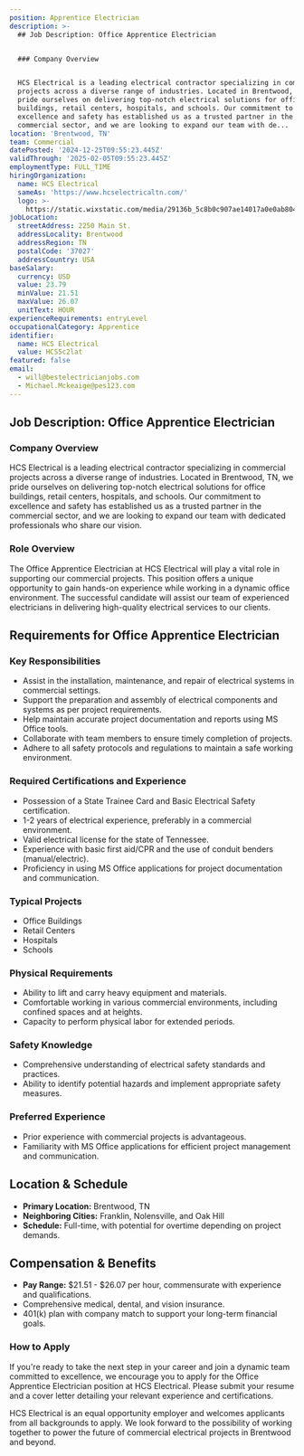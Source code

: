 ```yaml
---
position: Apprentice Electrician
description: >-
  ## Job Description: Office Apprentice Electrician


  ### Company Overview


  HCS Electrical is a leading electrical contractor specializing in commercial
  projects across a diverse range of industries. Located in Brentwood, TN, we
  pride ourselves on delivering top-notch electrical solutions for office
  buildings, retail centers, hospitals, and schools. Our commitment to
  excellence and safety has established us as a trusted partner in the
  commercial sector, and we are looking to expand our team with de...
location: 'Brentwood, TN'
team: Commercial
datePosted: '2024-12-25T09:55:23.445Z'
validThrough: '2025-02-05T09:55:23.445Z'
employmentType: FULL_TIME
hiringOrganization:
  name: HCS Electrical
  sameAs: 'https://www.hcselectricaltn.com/'
  logo: >-
    https://static.wixstatic.com/media/29136b_5c8b0c907ae14017a0e0ab8046606ac9~mv2.png/v1/crop/x_63,y_193,w_388,h_118/fill/w_398,h_120,al_c,lg_1,q_85,enc_avif,quality_auto/Android%20Playstore%20Logo.png
jobLocation:
  streetAddress: 2250 Main St.
  addressLocality: Brentwood
  addressRegion: TN
  postalCode: '37027'
  addressCountry: USA
baseSalary:
  currency: USD
  value: 23.79
  minValue: 21.51
  maxValue: 26.07
  unitText: HOUR
experienceRequirements: entryLevel
occupationalCategory: Apprentice
identifier:
  name: HCS Electrical
  value: HCS5c2lat
featured: false
email:
  - will@bestelectricianjobs.com
  - Michael.Mckeaige@pes123.com
---
```




## Job Description: Office Apprentice Electrician

### Company Overview

HCS Electrical is a leading electrical contractor specializing in commercial projects across a diverse range of industries. Located in Brentwood, TN, we pride ourselves on delivering top-notch electrical solutions for office buildings, retail centers, hospitals, and schools. Our commitment to excellence and safety has established us as a trusted partner in the commercial sector, and we are looking to expand our team with dedicated professionals who share our vision.

### Role Overview

The Office Apprentice Electrician at HCS Electrical will play a vital role in supporting our commercial projects. This position offers a unique opportunity to gain hands-on experience while working in a dynamic office environment. The successful candidate will assist our team of experienced electricians in delivering high-quality electrical services to our clients.

## Requirements for Office Apprentice Electrician

### Key Responsibilities

- Assist in the installation, maintenance, and repair of electrical systems in commercial settings.
- Support the preparation and assembly of electrical components and systems as per project requirements.
- Help maintain accurate project documentation and reports using MS Office tools.
- Collaborate with team members to ensure timely completion of projects.
- Adhere to all safety protocols and regulations to maintain a safe working environment.

### Required Certifications and Experience

- Possession of a State Trainee Card and Basic Electrical Safety certification.
- 1-2 years of electrical experience, preferably in a commercial environment.
- Valid electrical license for the state of Tennessee.
- Experience with basic first aid/CPR and the use of conduit benders (manual/electric).
- Proficiency in using MS Office applications for project documentation and communication.

### Typical Projects

- Office Buildings
- Retail Centers
- Hospitals
- Schools

### Physical Requirements

- Ability to lift and carry heavy equipment and materials.
- Comfortable working in various commercial environments, including confined spaces and at heights.
- Capacity to perform physical labor for extended periods.

### Safety Knowledge

- Comprehensive understanding of electrical safety standards and practices.
- Ability to identify potential hazards and implement appropriate safety measures.

### Preferred Experience

- Prior experience with commercial projects is advantageous.
- Familiarity with MS Office applications for efficient project management and communication.

## Location & Schedule

- **Primary Location:** Brentwood, TN
- **Neighboring Cities:** Franklin, Nolensville, and Oak Hill
- **Schedule:** Full-time, with potential for overtime depending on project demands.

## Compensation & Benefits

- **Pay Range:** $21.51 - $26.07 per hour, commensurate with experience and qualifications.
- Comprehensive medical, dental, and vision insurance.
- 401(k) plan with company match to support your long-term financial goals.

### How to Apply

If you're ready to take the next step in your career and join a dynamic team committed to excellence, we encourage you to apply for the Office Apprentice Electrician position at HCS Electrical. Please submit your resume and a cover letter detailing your relevant experience and certifications.

HCS Electrical is an equal opportunity employer and welcomes applicants from all backgrounds to apply. We look forward to the possibility of working together to power the future of commercial electrical projects in Brentwood and beyond.